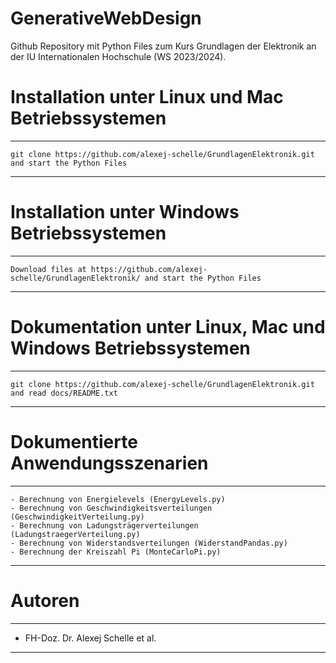 # GenerativeWebDesign
Github Repository mit Python Files zum Kurs Grundlagen der Elektronik an der IU Internationalen Hochschule (WS 2023/2024).

# Installation unter Linux und Mac Betriebssystemen
*********************************************************************************************************************
    git clone https://github.com/alexej-schelle/GrundlagenElektronik.git and start the Python Files
*********************************************************************************************************************

# Installation unter Windows Betriebssystemen
*********************************************************************************************************************
    Download files at https://github.com/alexej-schelle/GrundlagenElektronik/ and start the Python Files
*********************************************************************************************************************

# Dokumentation unter Linux, Mac und Windows Betriebssystemen
*********************************************************************************************************************
    git clone https://github.com/alexej-schelle/GrundlagenElektronik.git and read docs/README.txt
*********************************************************************************************************************

# Dokumentierte Anwendungsszenarien
*********************************************************************************************************************

    - Berechnung von Energielevels (EnergyLevels.py)
    - Berechnung von Geschwindigkeitsverteilungen (GeschwindigkeitVerteilung.py)
    - Berechnung von Ladungsträgerverteilungen (LadungstraegerVerteilung.py)
    - Berechnung von Widerstandsverteilungen (WiderstandPandas.py)
    - Berechnung der Kreiszahl Pi (MonteCarloPi.py)
    
*********************************************************************************************************************

# Autoren

*********************************************************************************************************************

- FH-Doz. Dr. Alexej Schelle et al.

*********************************************************************************************************************



